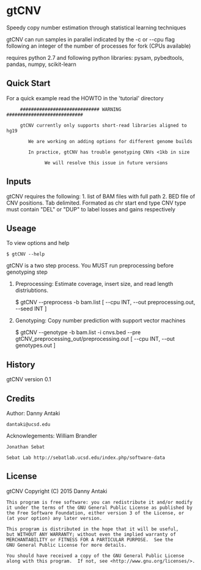 # gtCNV

Speedy copy number estimation through statistical learning techniques

gtCNV can run samples in parallel indicated by the -c or --cpu flag following an integer of the number of processes for fork (CPUs available)

requires python 2.7 and following python libraries: pysam, pybedtools, pandas, numpy, scikit-learn

## Quick Start 
For a quick example read the HOWTO in the 'tutorial' directory 

         ############################# WARNING ############################
	
         gtCNV currently only supports short-read libraries aligned to hg19 
	
            We are working on adding options for different genome builds 
     
            In practice, gtCNV has trouble genotyping CNVs <1kb in size 

                  We will resolve this issue in future versions

## Inputs

gtCNV requires the following:
	1. list of BAM files with full path
	2. BED file of CNV positions. Tab delimited. Formated as chr    start    end    type
		CNV type must contain "DEL" or "DUP" to label losses and gains respectively 
	
## Useage

To view options and help
	
	$ gtCNV --help 

gtCNV is a two step process. You MUST run preprocessing before genotyping step

1. Preprocessing:
	Estimate coverage, insert size, and read length distriubtions. 

	$ gtCNV --preprocess -b bam.list [ --cpu INT, --out preprocessing.out, --seed INT ] 

2. Genotyping: 
	Copy number prediction with support vector machines
	
	$ gtCNV --genotype -b bam.list -i cnvs.bed --pre gtCNV_preprocessing_out/preprocessing.out [ --cpu INT, --out genotypes.out ] 


## History

gtCNV version 0.1 

## Credits

Author: 
	Danny Antaki
	
	dantaki@ucsd.edu

Acknowlegements:
	William Brandler
	
	Jonathan Sebat
	
	Sebat Lab http://sebatlab.ucsd.edu/index.php/software-data

## License

gtCNV
    Copyright (C) 2015  Danny Antaki

    This program is free software: you can redistribute it and/or modify
    it under the terms of the GNU General Public License as published by
    the Free Software Foundation, either version 3 of the License, or
    (at your option) any later version.

    This program is distributed in the hope that it will be useful,
    but WITHOUT ANY WARRANTY; without even the implied warranty of
    MERCHANTABILITY or FITNESS FOR A PARTICULAR PURPOSE.  See the
    GNU General Public License for more details.

    You should have received a copy of the GNU General Public License
    along with this program.  If not, see <http://www.gnu.org/licenses/>.
